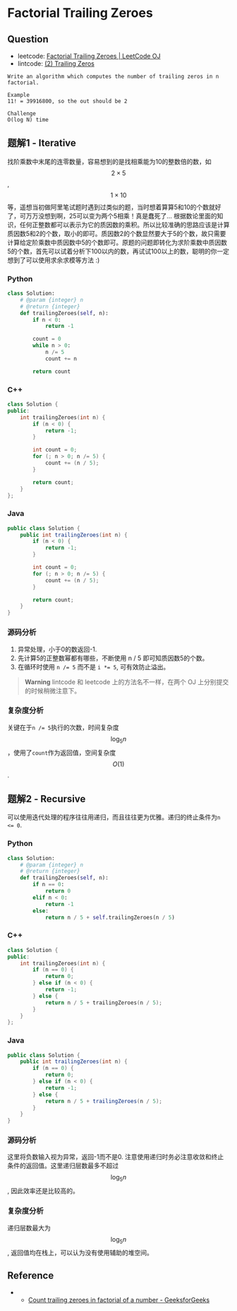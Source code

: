 # Factorial Trailing Zeroes

## Question

* leetcode: [Factorial Trailing Zeroes \| LeetCode OJ](https://leetcode.com/problems/factorial-trailing-zeroes/)
* lintcode: [\(2\) Trailing Zeros](http://www.lintcode.com/en/problem/trailing-zeros/)

```text
Write an algorithm which computes the number of trailing zeros in n factorial.

Example
11! = 39916800, so the out should be 2

Challenge
O(log N) time
```

## 题解1 - Iterative

找阶乘数中末尾的连零数量，容易想到的是找相乘能为10的整数倍的数，如 $$2 \times 5$$, $$1 \times 10$$ 等，遥想当初做阿里笔试题时遇到过类似的题，当时想着算算5和10的个数就好了，可万万没想到啊，25可以变为两个5相乘！真是蠢死了... 根据数论里面的知识，任何正整数都可以表示为它的质因数的乘积。所以比较准确的思路应该是计算质因数5和2的个数，取小的即可。质因数2的个数显然要大于5的个数，故只需要计算给定阶乘数中质因数中5的个数即可。原题的问题即转化为求阶乘数中质因数5的个数，首先可以试着分析下100以内的数，再试试100以上的数，聪明的你一定想到了可以使用求余求模等方法 :\)

### Python

```python
class Solution:
    # @param {integer} n
    # @return {integer}
    def trailingZeroes(self, n):
        if n < 0:
            return -1

        count = 0
        while n > 0:
            n /= 5
            count += n

        return count
```

### C++

```cpp
class Solution {
public:
    int trailingZeroes(int n) {
        if (n < 0) {
            return -1;
        }

        int count = 0;
        for (; n > 0; n /= 5) {
            count += (n / 5);
        }

        return count;
    }
};
```

### Java

```java
public class Solution {
    public int trailingZeroes(int n) {
        if (n < 0) {
            return -1;
        }

        int count = 0;
        for (; n > 0; n /= 5) {
            count += (n / 5);
        }

        return count;
    }
}
```

### 源码分析

1. 异常处理，小于0的数返回-1.
2. 先计算5的正整数幂都有哪些，不断使用 n / 5 即可知质因数5的个数。
3. 在循环时使用 `n /= 5` 而不是 `i *= 5`, 可有效防止溢出。

> **Warning** lintcode 和 leetcode 上的方法名不一样，在两个 OJ 上分别提交的时候稍微注意下。

### 复杂度分析

关键在于`n /= 5`执行的次数，时间复杂度 $$\log_5 n$$，使用了`count`作为返回值，空间复杂度 $$O(1)$$.

## 题解2 - Recursive

可以使用迭代处理的程序往往用递归，而且往往更为优雅。递归的终止条件为`n <= 0`.

### Python

```python
class Solution:
    # @param {integer} n
    # @return {integer}
    def trailingZeroes(self, n):
        if n == 0:
            return 0
        elif n < 0:
            return -1
        else:
            return n / 5 + self.trailingZeroes(n / 5)
```

### C++

```cpp
class Solution {
public:
    int trailingZeroes(int n) {
        if (n == 0) {
            return 0;
        } else if (n < 0) {
            return -1;
        } else {
            return n / 5 + trailingZeroes(n / 5);
        }
    }
};
```

### Java

```java
public class Solution {
    public int trailingZeroes(int n) {
        if (n == 0) {
            return 0;
        } else if (n < 0) {
            return -1;
        } else {
            return n / 5 + trailingZeroes(n / 5);
        }
    }
}
```

### 源码分析

这里将负数输入视为异常，返回-1而不是0. 注意使用递归时务必注意收敛和终止条件的返回值。这里递归层数最多不超过 $$\log_5 n$$, 因此效率还是比较高的。

### 复杂度分析

递归层数最大为 $$\log_5 n$$, 返回值均在栈上，可以认为没有使用辅助的堆空间。

## Reference

* * [Count trailing zeroes in factorial of a number - GeeksforGeeks](http://www.geeksforgeeks.org/count-trailing-zeroes-factorial-number/)

